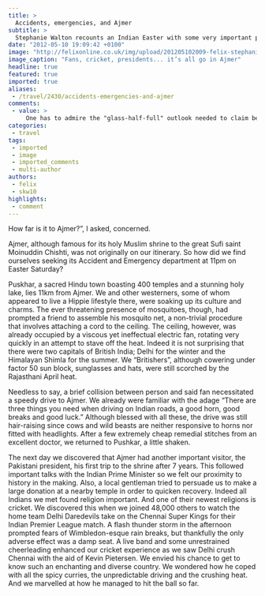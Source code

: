 ```yaml
---
title: >
  Accidents, emergencies, and Ajmer
subtitle: >
  Stephanie Walton recounts an Indian Easter with some very important people
date: "2012-05-10 19:09:42 +0100"
image: "http://felixonline.co.uk/img/upload/201205102009-felix-stephanie-walton-photo.jpg"
image_caption: "Fans, cricket, presidents... it’s all go in Ajmer"
headline: true
featured: true
imported: true
aliases:
 - /travel/2430/accidents-emergencies-and-ajmer
comments:
 - value: >
     One has to admire the "glass-half-full" outlook needed to claim being "blessed" with good luck while driving on dangerous roads, one of you having just had a close encounter with a ceiling fan.
categories:
 - travel
tags:
 - imported
 - image
 - imported_comments
 - multi-author
authors:
 - felix
 - skw10
highlights:
 - comment
---
```


How far is it to Ajmer?”, I asked, concerned.

Ajmer, although famous for its holy Muslim shrine to the great Sufi saint Moinuddin Chishti, was not originally on our itinerary. So how did we find ourselves seeking its Accident and Emergency department at 11pm on Easter Saturday?

Puskhar, a sacred Hindu town boasting 400 temples and a stunning holy lake, lies 11km from Ajmer. We and other westerners, some of whom appeared to live a Hippie lifestyle there, were soaking up its culture and charms. The ever threatening presence of mosquitoes, though, had prompted a friend to assemble his mosquito net, a non-trivial procedure that involves attaching a cord to the ceiling. The ceiling, however, was already occupied by a viscous yet ineffectual electric fan, rotating very quickly in an attempt to stave off the heat. Indeed it is not surprising that there were two capitals of British India; Delhi for the winter and the Himalayan Shimla for the summer. We “Britishers”, although cowering under factor 50 sun block, sunglasses and hats, were still scorched by the Rajasthani April heat.

Needless to say, a brief collision between person and said fan necessitated a speedy drive to Ajmer. We already were familiar with the adage “There are three things you need when driving on Indian roads, a good horn, good breaks and good luck.” Although blessed with all these, the drive was still hair-raising since cows and wild beasts are neither responsive to horns nor fitted with headlights. After a few extremely cheap remedial stitches from an excellent doctor, we returned to Pushkar, a little shaken.

The next day we discovered that Ajmer had another important visitor, the Pakistani president, his first trip to the shrine after 7 years. This followed important talks with the Indian Prime Minister so we felt our proximity to history in the making. Also, a local gentleman tried to persuade us to make a large donation at a nearby temple in order to quicken recovery. Indeed all Indians we met found religion important. And one of their newest religions is cricket. We discovered this when we joined 48,000 others to watch the home team Delhi Daredevils take on the Chennai Super Kings for their Indian Premier League match. A flash thunder storm in the afternoon prompted fears of Wimbledon-esque rain breaks, but thankfully the only adverse effect was a damp seat. A live band and some unrestrained cheerleading enhanced our cricket experience as we saw Delhi crush Chennai with the aid of Kevin Pietersen. We envied his chance to get to know such an enchanting and diverse country. We wondered how he coped with all the spicy curries, the unpredictable driving and the crushing heat. And we marvelled at how he managed to hit the ball so far.
